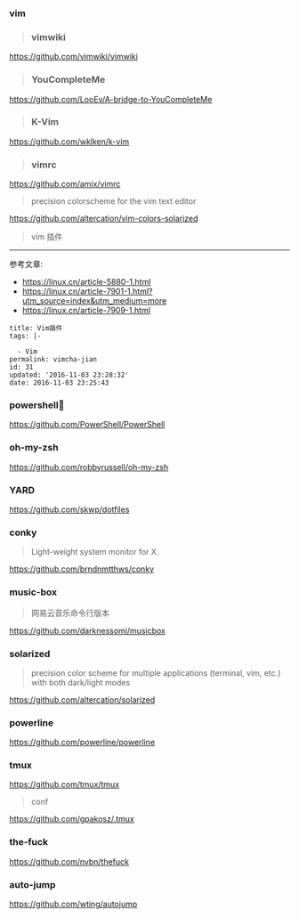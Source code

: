 ### vim

> ### vimwiki

<https://github.com/vimwiki/vimwiki>

> ### YouCompleteMe

<https://github.com/LooEv/A-bridge-to-YouCompleteMe>

> ### K-Vim

<https://github.com/wklken/k-vim>

> ### vimrc

<https://github.com/amix/vimrc>

> precision colorscheme for the vim text editor

<https://github.com/altercation/vim-colors-solarized>

> vim 插件

---

参考文章:

- <https://linux.cn/article-5880-1.html>
- <https://linux.cn/article-7901-1.html?utm_source=index&utm_medium=more>
- <https://linux.cn/article-7909-1.html>

```
title: Vim插件
tags: |-

  - Vim
permalink: vimcha-jian
id: 31
updated: '2016-11-03 23:28:32'
date: 2016-11-03 23:25:43
```

### powershell🤣

<https://github.com/PowerShell/PowerShell>

### oh-my-zsh

<https://github.com/robbyrussell/oh-my-zsh>

### YARD

<https://github.com/skwp/dotfiles>

### conky

> Light-weight system monitor for X.

<https://github.com/brndnmtthws/conky>

### music-box

> 网易云音乐命令行版本

<https://github.com/darknessomi/musicbox>

### solarized

> precision color scheme for multiple applications (terminal, vim, etc.) with both dark/light modes

<https://github.com/altercation/solarized>

### powerline

<https://github.com/powerline/powerline>

### tmux

<https://github.com/tmux/tmux>

> conf

<https://github.com/gpakosz/.tmux>

### the-fuck

<https://github.com/nvbn/thefuck>

### auto-jump

<https://github.com/wting/autojump>
